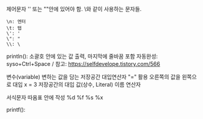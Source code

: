 제어문자
    '' 또는 ""안에 있어야 함.
    \와 같이 사용하는 문자들.

    \n: 엔터
    \t: 탭
    \': '
    \": "
    \\: \

println(): 소괄호 안에 있는 값 출력, 마지막에 줄바꿈 포함
자동완성: syso+Ctrl+Space / 참고: https://selfdevelope.tistory.com/566

변수(variable)
    변하는 값을 담는 저장공간
    대입연산자 "=" 활용
    오른쪽의 값을 왼쪽으로 대입
    x           =           3
    저장공간의  대입        값(상수, Literal)
    이름        연산자

서식문자
    따옴표 안에 작성
    %d
    %f
    %s
    %x


printf(): 

